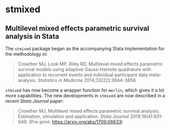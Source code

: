 # stmixed

## Multilevel mixed effects parametric survival analysis in Stata

The `stmixed` package began as the accompanying Stata implementation for the methodology in:

> Crowther MJ, Look MP, Riley RD. Multilevel mixed effects parametric survival models using adaptive Gauss-Hermite quadrature with application to recurrent events and individual participant data meta-analysis. *Statistics in Medicine* 2014;33(22):3844-3858.

`stmixed` has now become a wrapper function for `merlin`, which gives it a lot more capabilities. The new developments in `stmixed` are now described in a recent *Stata Journal* paper:

> Crowther MJ. Multilevel mixed effects parametric survival analysis: Estimation, simulation and application. *Stata Journal* 2019;19(4):931-949. (Pre-print: https://arxiv.org/abs/1709.06633)
